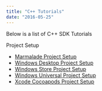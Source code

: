 ```yaml
---
title: "C++ Tutorials"
date: "2016-05-25"
---
```


Below is a list of C++ SDK Tutorials

Project Setup

- [Marmalade Project Setup](/apidocs/tutorials/c-tutorials/marmalade-project-setup/)
- [Windows Desktop Project Setup](/apidocs/tutorials/c-tutorials/windows-desktop-project-setup/)
- [Windows Store Project Setup](/apidocs/windows-store-project-setup/)
- [Windows Universal Project Setup](/apidocs/tutorials/c-tutorials/windows-universal-project-setup/)
- [Xcode Cocoapods Project Setup](/apidocs/tutorials/c-tutorials/xcode-cocoapods-project-setup/)

<DocCardList />